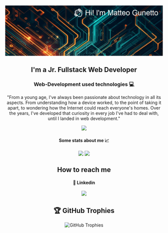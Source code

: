 
  <p align="center">
  <img src="cover.jpg" alt="Immagine di Matteo Gunetto">
</p>
<h2 align="center">I'm a Jr. Fullstack Web Developer</h2>

<h3 align="center">Web-Development used technologies 💻</h3>
<p align="center">
    <p align="center">
      "From a young age, I've always been passionate about technology in all its aspects. From understanding how a device worked, to the point of taking it apart, to wondering how the Internet could reach everyone's homes. Over the years, I've developed that curiosity in every job I've had to deal with, until I landed in web development."
    </p>
  <div align="center">
    <img src="https://skillicons.dev/icons?i=vscode,html,css,bootstrap,js,vue,vite,scss,php,laravel,java,spring,git,github,postman,maven,powershell,hibernate">
  </div>

<h4 align="center">Some stats about me 📈</h4>
<p align="center">
  <a href="https://github.com/anuraghazra/github-readme-stats" style="text-decoration: none;">
    <img src="https://github-readme-stats.vercel.app/api/top-langs/?username=matteogunetto&&layout=donut&theme=solarized-dark&text_color=ddd8ec&hide_border=true">
  </a>
  <a href="https://github.com/anuraghazra/github-readme-stats" style="text-decoration: none;">
    <img src="https://github-readme-stats.vercel.app/api?username=matteogunetto&hide=stars&count_private=true&show_icons=true&theme=solarized-dark&text_color=ddd8ec&hide_border=true">
  </a>
</p>
<h2 align="center">How to reach me</h2>
<h4 align="center">🔗 Linkedin<span style="text-decoration: underline;
    text-decoration-style: wavy;
    text-decoration-color: #402D8A;
    text-underline-offset: 4px;"></span></h4>
<p align="center">
    <a href="https://www.linkedin.com/in/gunetto-matteo/" style="text-decoration: none;">
        <img src="https://skillicons.dev/icons?i=linkedin">
    </a>
</p>
<h2 align="center">🏆 GitHub Trophies</h2>
<p align="center">
  <img src="https://github-profile-trophy.vercel.app/?username=matteogunetto&theme=juicyfresh&no-frame=false&no-bg=true&margin-w=4" alt="GitHub Trophies">
</p>
